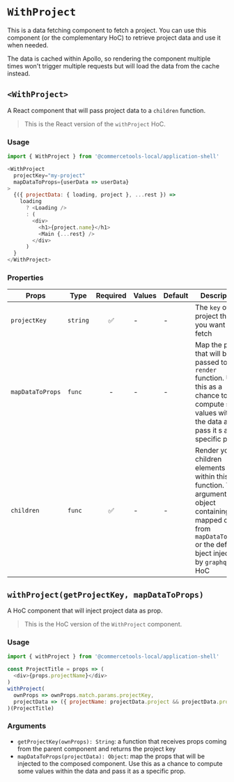 # `WithProject`

This is a data fetching component to fetch a project.
You can use this component (or the complementary HoC) to retrieve project data and use it when needed.

The data is cached within Apollo, so rendering the component multiple times won't trigger multiple requests but will load the data from the cache instead.

## `<WithProject>`

A React component that will pass project data to a `children` function.

> This is the React version of the `withProject` HoC.

### Usage

```js
import { WithProject } from '@commercetools-local/application-shell'

<WithProject
  projectKey="my-project"
  mapDataToProps={userData => userData}
>
  {({ projectData: { loading, project }, ...rest }) =>
    loading
      ? <Loading />
      : (
        <div>
          <h1>{project.name}</h1>
          <Main {...rest} />
        </div>
      )
  }
</WithProject>
```

### Properties

| Props | Type | Required | Values | Default  | Description |
| --- | --- | :---: | --- | --- | --- |
| `projectKey` | `string` | ✅ | - | - | The `key` of the project that you want to fetch |
| `mapDataToProps` | `func` | - | - | - | Map the props that will be passed to the `render` function. Use this as a chance to compute some values within the data and pass it s a specific prop. |
| `children` | `func` | ✅ | - | - | Render your children elements within this function. The argument is an object containing the mapped data from `mapDataToProps` or the default bject injected by `graphql` HoC |

## `withProject(getProjectKey, mapDataToProps)`

A HoC component that will inject project data as prop.

> This is the HoC version of the `WithProject` component.

### Usage

```js
import { withProject } from '@commercetools-local/application-shell'

const ProjectTitle = props => (
  <div>{props.projectName}</div>
)
withProject(
  ownProps => ownProps.match.params.projectKey,
  projectData => ({ projectName: projectData.project && projectData.project.name })
)(ProjectTitle)
```

### Arguments

* `getProjectKey(ownProps): String`: a function that receives props coming from the parent component and returns the project key
* `mapDataToProps(projectData): Object`: map the props that will be injected to the composed component. Use this as a chance to compute some values within the data and pass it as a specific prop.
